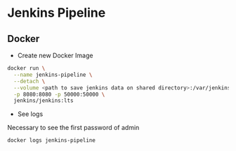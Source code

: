 # Jenkins Pipeline

## Docker

- Create new Docker Image

```bash
docker run \
  --name jenkins-pipeline \
  --detach \
  --volume <path to save jenkins data on shared directory>:/var/jenkins_home \
  -p 8080:8080 -p 50000:50000 \
  jenkins/jenkins:lts
```

- See logs

Necessary to see the first password of admin

```bash
docker logs jenkins-pipeline
```
